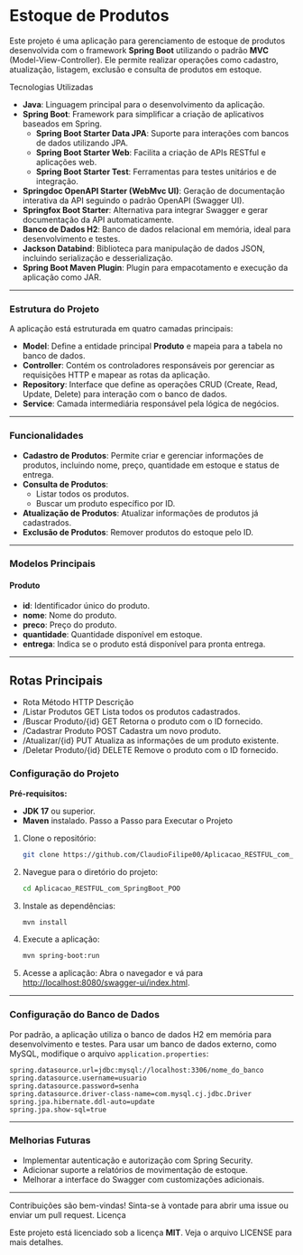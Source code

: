 # Estoque de Produtos

Este projeto é uma aplicação para gerenciamento de estoque de produtos desenvolvida com o framework **Spring Boot** utilizando o padrão **MVC** (Model-View-Controller). Ele permite realizar operações como cadastro, atualização, listagem, exclusão e consulta de produtos em estoque.

Tecnologias Utilizadas
- **Java**: Linguagem principal para o desenvolvimento da aplicação.
- **Spring Boot**: Framework para simplificar a criação de aplicativos baseados em Spring.
  - **Spring Boot Starter Data JPA**: Suporte para interações com bancos de dados utilizando JPA.
  - **Spring Boot Starter Web**: Facilita a criação de APIs RESTful e aplicações web.
  - **Spring Boot Starter Test**: Ferramentas para testes unitários e de integração.
- **Springdoc OpenAPI Starter (WebMvc UI)**: Geração de documentação interativa da API seguindo o padrão OpenAPI (Swagger UI).
- **Springfox Boot Starter**: Alternativa para integrar Swagger e gerar documentação da API automaticamente.
- **Banco de Dados H2**: Banco de dados relacional em memória, ideal para desenvolvimento e testes.
- **Jackson Databind**: Biblioteca para manipulação de dados JSON, incluindo serialização e desserialização.
- **Spring Boot Maven Plugin**: Plugin para empacotamento e execução da aplicação como JAR.
---
### Estrutura do Projeto

A aplicação está estruturada em quatro camadas principais:

- **Model**: Define a entidade principal **Produto** e mapeia para a tabela no banco de dados.
- **Controller**: Contém os controladores responsáveis por gerenciar as requisições HTTP e mapear as rotas da aplicação.
- **Repository**: Interface que define as operações CRUD (Create, Read, Update, Delete) para interação com o banco de dados.
- **Service**: Camada intermediária responsável pela lógica de negócios.
---
### Funcionalidades
- **Cadastro de Produtos**: Permite criar e gerenciar informações de produtos, incluindo nome, preço, quantidade em estoque e status de entrega.
- **Consulta de Produtos**:
  - Listar todos os produtos.
  - Buscar um produto específico por ID.
- **Atualização de Produtos**: Atualizar informações de produtos já cadastrados.
- **Exclusão de Produtos**: Remover produtos do estoque pelo ID.
---
### Modelos Principais
#### Produto

- **id**: Identificador único do produto.
- **nome**: Nome do produto.
- **preco**: Preço do produto.
- **quantidade**: Quantidade disponível em estoque.
- **entrega**: Indica se o produto está disponível para pronta entrega.
---
## Rotas Principais

- Rota	Método HTTP	Descrição
- /Listar Produtos	GET	Lista todos os produtos cadastrados.
- /Buscar Produto/{id}	GET	Retorna o produto com o ID fornecido.
- /Cadastrar Produto	POST	Cadastra um novo produto.
- /Atualizar/{id}	PUT	Atualiza as informações de um produto existente.
- /Deletar Produto/{id}	DELETE	Remove o produto com o ID fornecido.


### Configuração do Projeto
**Pré-requisitos:**
- **JDK 17** ou superior.
- **Maven** instalado.
Passo a Passo para Executar o Projeto
1. Clone o repositório:
   ```bash
   git clone https://github.com/ClaudioFilipe00/Aplicacao_RESTFUL_com_SpringBoot_POO.git
   ```
2. Navegue para o diretório do projeto:
   ```bash
   cd Aplicacao_RESTFUL_com_SpringBoot_POO
   ```
3. Instale as dependências:
   ```bash
   mvn install
   ```
4. Execute a aplicação:
   ```bash
   mvn spring-boot:run
   ```
5. Acesse a aplicação:
   Abra o navegador e vá para [http://localhost:8080/swagger-ui/index.html](http://localhost:8080/swagger-ui/index.html).
---
### Configuração do Banco de Dados

Por padrão, a aplicação utiliza o banco de dados H2 em memória para desenvolvimento e testes. Para usar um banco de dados externo, como MySQL, modifique o arquivo `application.properties`:

```properties
spring.datasource.url=jdbc:mysql://localhost:3306/nome_do_banco
spring.datasource.username=usuario
spring.datasource.password=senha
spring.datasource.driver-class-name=com.mysql.cj.jdbc.Driver
spring.jpa.hibernate.ddl-auto=update
spring.jpa.show-sql=true
```
---
### Melhorias Futuras
- Implementar autenticação e autorização com Spring Security.
- Adicionar suporte a relatórios de movimentação de estoque.
- Melhorar a interface do Swagger com customizações adicionais.
---

Contribuições são bem-vindas! Sinta-se à vontade para abrir uma issue ou enviar um pull request.
Licença

Este projeto está licenciado sob a licença **MIT**. Veja o arquivo LICENSE para mais detalhes.

